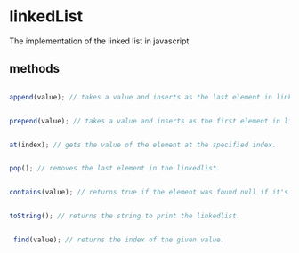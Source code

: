 # linkedList 

The implementation of the linked list in javascript

## methods 

```js 

append(value); // takes a value and inserts as the last element in linkedlist.

```

```js 

prepend(value); // takes a value and inserts as the first element in linkedlist.

```

```js 

at(index); // gets the value of the element at the specified index.

```

```js 

pop(); // removes the last element in the linkedlist.

```

```js 

contains(value); // returns true if the element was found null if it's not found.

```

```js

toString(); // returns the string to print the linkedlist.

```

```js 

 find(value); // returns the index of the given value.
 
 ```
 
